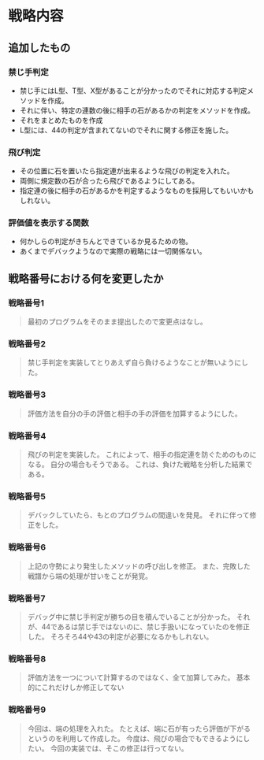 # 戦略内容

## 追加したもの

### 禁じ手判定

+ 禁じ手にはL型、T型、X型があることが分かったのでそれに対応する判定メソッドを作成。
+ それに伴い、特定の連数の後に相手の石があるかの判定をメソッドを作成。
+ それをまとめたものを作成
+ L型には、44の判定が含まれてないのでそれに関する修正を施した。

### 飛び判定

+ その位置に石を置いたら指定連が出来るような飛びの判定を入れた。
+ 両側に規定数の石が合ったら飛びであるようにしてある。
+ 指定連の後に相手の石があるかを判定するようなものを採用してもいいかもしれない。

### 評価値を表示する関数

+ 何かしらの判定がきちんとできているか見るための物。
+ あくまでデバックようなので実際の戦略には一切関係ない。

## 戦略番号における何を変更したか

### 戦略番号1

> 最初のプログラムをそのまま提出したので変更点はなし。

### 戦略番号2

> 禁じ手判定を実装してとりあえず自ら負けるようなことが無いようにした。

### 戦略番号3

> 評価方法を自分の手の評価と相手の手の評価を加算するようにした。

### 戦略番号4

> 飛びの判定を実装した。
> これによって、相手の指定連を防ぐためのものになる。
> 自分の場合もそうである。
> これは、負けた戦略を分析した結果である。

### 戦略番号5

> デバックしていたら、もとのプログラムの間違いを発見。
> それに伴って修正をした。

### 戦略番号6

> 上記の守勢により発生したメソッドの呼び出しを修正。
> また、完敗した戦譜から端の処理が甘いをことが発覚。

### 戦略番号7

> デバッグ中に禁じ手判定が勝ちの目を積んでいることが分かった。
> それが、44であるは禁じ手ではないのに、禁じ手扱いになっていたのを修正した。
> そろそろ44や43の判定が必要になるかもしれない。

### 戦略番号8

> 評価方法を一つについて計算するのではなく、全て加算してみた。
> 基本的にこれだけしか修正してない


### 戦略番号9 

> 今回は、端の処理を入れた。
> たとえば、端に石が有ったら評価が下がるというのを利用して作成した。
> 今度は、飛びの場合でもできるようにしたい。
> 今回の実装では、そこの修正は行ってない。

